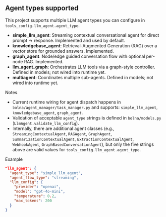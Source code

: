 ## Agent types supported

This project supports multiple LLM agent types you can configure in `tools_config.llm_agent.agent_type`.

- **simple_llm_agent**: Streaming contextual conversational agent for direct prompt → response. Implemented and used by default.
- **knowledgebase_agent**: Retrieval-Augmented Generation (RAG) over a vector store for grounded answers. Implemented.
- **graph_agent**: Node/edge guided conversation flow with optional per-node RAG. Implemented.
- **llm_agent_graph**: Orchestrates LLM tools via a graph-style controller. Defined in models; not wired into runtime yet.
- **multiagent**: Coordinates multiple sub-agents. Defined in models; not wired into runtime yet.

Notes
- Current runtime wiring for agent dispatch happens in `bolna/agent_manager/task_manager.py` and supports: `simple_llm_agent`, `knowledgebase_agent`, `graph_agent`.
- Validation of acceptable `agent_type` strings is defined in `bolna/models.py` (`LlmAgent.validate_llm_config`).
- Internally, there are additional agent classes (e.g., `StreamingContextualAgent`, `RAGAgent`, `GraphAgent`, `SummarizationContextualAgent`, `ExtractionContextualAgent`, `WebhookAgent`, `GraphBasedConversationAgent`), but only the five strings above are valid values for `tools_config.llm_agent.agent_type`.

Example
```json
"llm_agent": {
  "agent_type": "simple_llm_agent",
  "agent_flow_type": "streaming",
  "llm_config": {
    "provider": "openai",
    "model": "gpt-4o-mini",
    "temperature": 0.2,
    "max_tokens": 200
  }
}
```


